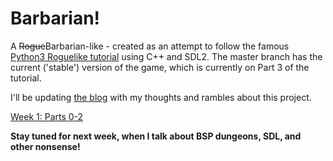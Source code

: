 # Barbarian!

A ~~Rogue~~Barbarian-like - created as an attempt to follow the famous [Python3 Roguelike tutorial](http://rogueliketutorials.com/) using C++ and SDL2.
The master branch has the current ('stable') version of the game, which is currently on Part 3 of the tutorial.

I'll be updating [the blog](https://zwilder.github.io) with my thoughts and rambles about this project.

[Week 1: Parts 0-2](https://zwilder.github.io/posts/2018-06-20-the-roguelike-tutorial-week1/)

**Stay tuned for next week, when I talk about BSP dungeons, SDL, and other nonsense!**
